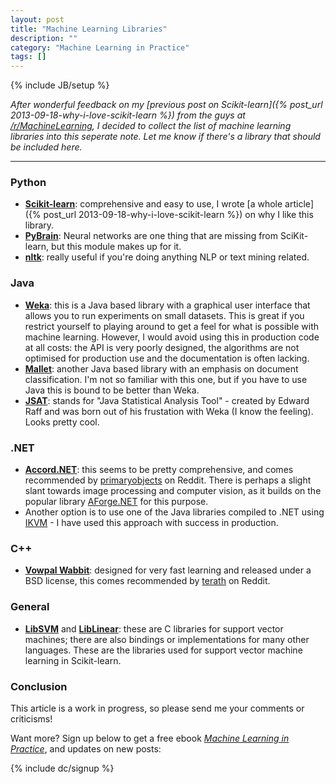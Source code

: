```yaml
---
layout: post
title: "Machine Learning Libraries"
description: ""
category: "Machine Learning in Practice"
tags: []
---
```

{% include JB/setup %}

_After wonderful feedback on my
[previous post on Scikit-learn]({% post_url 2013-09-18-why-i-love-scikit-learn %})
from the guys at
[/r/MachineLearning](http://www.reddit.com/r/MachineLearning/comments/1mq8fb/why_i_love_scikitlearn/),
I decided to collect the list of machine learning libraries into this
seperate note. Let me know if there's a library that should be
included here._

---------------------------------------------------


### Python

 - __[Scikit-learn](http://scikit-learn.org)__: comprehensive and easy
   to use, I wrote [a whole article]({% post_url 2013-09-18-why-i-love-scikit-learn %})
   on why I like this library.
 - __[PyBrain](http://pybrain.org/)__: Neural networks are one thing
   that are missing from SciKit-learn, but this module makes up for
   it.
 - __[nltk](http://nltk.org/)__: really useful if you're doing
   anything NLP or text mining related.


### Java

 - __[Weka](http://www.cs.waikato.ac.nz/ml/weka/)__: this is a Java
   based library with a graphical user interface that allows you to
   run experiments on small datasets. This is great if you restrict
   yourself to playing around to get a feel for what is possible with
   machine learning. However, I would avoid using this in production
   code at all costs: the API is very poorly designed, the algorithms
   are not optimised for production use and the documentation is often
   lacking.
 - __[Mallet](http://mallet.cs.umass.edu/)__: another Java based library
   with an emphasis on document classification. I'm not so familiar
   with this one, but if you have to use Java this is bound to be
   better than Weka.
 - __[JSAT](https://code.google.com/p/java-statistical-analysis-tool/)__:
   stands for "Java Statistical Analysis Tool" - created by Edward
   Raff and was born out of his frustation with Weka (I know the
   feeling). Looks pretty cool.

### .NET

 - __[Accord.NET](http://accord-framework.net/intro.html)__: this
   seems to be pretty comprehensive, and comes recommended by
   [primaryobjects](http://www.reddit.com/user/primaryobjects) on
   Reddit. There is perhaps a slight slant towards image processing
   and computer vision, as it builds on the popular library
   [AForge.NET](http://www.aforgenet.com/) for this purpose.
 - Another option is to use one of the Java libraries compiled to .NET
   using [IKVM](http://www.ikvm.net/) - I have used this approach
   with success in production.

### C++

 - __[Vowpal Wabbit](https://github.com/JohnLangford/vowpal_wabbit)__:
   designed for very fast learning and released under a BSD license,
   this comes recommended by
   [terath](http://www.reddit.com/user/terath) on Reddit.

### General

 - [__LibSVM__](http://www.csie.ntu.edu.tw/~cjlin/libsvm/) and
   [__LibLinear__](http://www.csie.ntu.edu.tw/~cjlin/liblinear/):
   these are C libraries for support vector machines; there are also
   bindings or implementations for many other languages. These are the
   libraries used for support vector machine learning in Scikit-learn.

### Conclusion

This article is a work in progress, so please send me your comments or
criticisms!

Want more? Sign up below to get a free ebook
_[Machine Learning in Practice](/machine-learning-practice.html)_, and
updates on new posts:

{% include dc/signup %}

<!-- I have seen the detrimental effect -->
<!-- of choosing a bad library when we chose to use Weka for an early -->
<!-- project on sentiment analysis. At the time, it was probably the most -->
<!-- comprehensive machine learning library available, however the API it -->
<!-- provided was terrible. We ended up writing our own data format and -->
<!-- converting to -->

